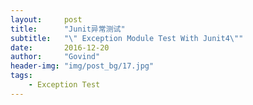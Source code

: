 ```yaml
---
layout:     post
title:      "Junit异常测试"
subtitle:   "\" Exception Module Test With Junit4\""
date:       2016-12-20
author:     "Govind"
header-img: "img/post_bg/17.jpg"
tags:
    - Exception Test
---
```

